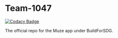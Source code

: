 # Team-1047

[![Codacy Badge](https://api.codacy.com/project/badge/Grade/9de2cdf20cd1498cbd2f661de8c0e7e6)](https://app.codacy.com/gh/BuildForSDGCohort2/Team-1047?utm_source=github.com&utm_medium=referral&utm_content=BuildForSDGCohort2/Team-1047&utm_campaign=Badge_Grade_Settings)

The official repo for the Muze app under BuildForSDG.
